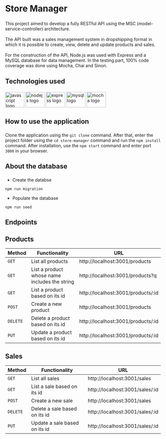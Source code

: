 <h1 align="left">Store Manager</h1>

###

<p align="left">This project aimed to develop a fully RESTful API using the MSC (model-service-controller) architecture.<br><br>The API built was a sales management system in dropshipping format in which it is possible to create, view, delete and update products and sales.<br><br>For the construction of the API, Node.js was used with Express and a MySQL database for data management. In the testing part, 100% code coverage was done using Mocha, Chai and Sinon.</p>

###

<h2 align="left">Technologies used</h2>

###

<div align="left">
  <img src="https://cdn.jsdelivr.net/gh/devicons/devicon/icons/javascript/javascript-original.svg" height="50" width="62" alt="javascript logo"  />
  <img src="https://cdn.jsdelivr.net/gh/devicons/devicon/icons/nodejs/nodejs-original.svg" height="50" width="62" alt="nodejs logo"  />
  <img src="https://cdn.jsdelivr.net/gh/devicons/devicon/icons/express/express-original.svg" height="50" width="62" alt="express logo"  />
  <img src="https://cdn.jsdelivr.net/gh/devicons/devicon/icons/mysql/mysql-original.svg" height="50" width="62" alt="mysql logo"  />
  <img src="https://cdn.jsdelivr.net/gh/devicons/devicon/icons/mocha/mocha-plain.svg" height="50" width="62" alt="mocha logo"  />
</div>

###

<h2 align="left">How to use the application</h2>

###

Clone the application using the `git clone` command. After that, enter the project folder using the `cd store-manager` command and run the `npm install` command. After installation, use the `npm start` command and enter port `3000` in your browser.

###

<h2 align="left">About the database</h2>

###
- Create the databse

`npm run migration`

- Populate the database

`npm run seed`

###

<h2 align="left">Endpoints</h2>

###

<h2 align="left">Products</h2>

| Method | Functionality | URL |
|---|---|---|
| `GET` | List all products | http://localhost:3001/products |
| `GET` | List a product whose name includes the string | http://localhost:3001/products?q |
| `GET` | List a product based on its id | http://localhost:3001/products/:id |
| `POST` | Create a new product | http://localhost:3001/products |
| `DELETE` | Delete a product based on its id | http://localhost:3001/products/:id |
| `PUT` | Update a product based on its id | http://localhost:3001/products/:id |

###

<h2 align="left">Sales</h2>

| Method | Functionality | URL |
|---|---|---|
| `GET` | List all sales | http://localhost:3001/sales |
| `GET` | List a sale based on its id | http://localhost:3001/sales/:id |
| `POST` | Create a new sale | http://localhost:3001/sales |
| `DELETE` | Delete a sale based on its id | http://localhost:3001/sales/:id |
| `PUT` | Update a sale based on its id | http://localhost:3001/sales/:id |
